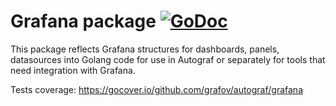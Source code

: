 # Grafana package [![GoDoc](https://godoc.org/github.com/grafov/autograf/grafana?status.svg)](https://godoc.org/github.com/grafov/autograf/grafana)

This package reflects Grafana structures for dashboards, panels, datasources into Golang code
for use in Autograf or separately for tools that need integration with Grafana.

Tests coverage: https://gocover.io/github.com/grafov/autograf/grafana
